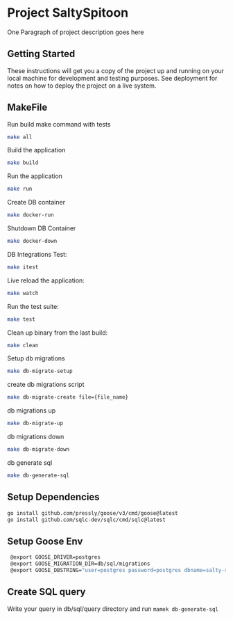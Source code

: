 # Project SaltySpitoon

One Paragraph of project description goes here

## Getting Started

These instructions will get you a copy of the project up and running on your local machine for development and testing purposes. See deployment for notes on how to deploy the project on a live system.

## MakeFile

Run build make command with tests

```bash
make all
```

Build the application

```bash
make build
```

Run the application

```bash
make run
```

Create DB container

```bash
make docker-run
```

Shutdown DB Container

```bash
make docker-down
```

DB Integrations Test:

```bash
make itest
```

Live reload the application:

```bash
make watch
```

Run the test suite:

```bash
make test
```

Clean up binary from the last build:

```bash
make clean
```

Setup db migrations

```bash
make db-migrate-setup
```

create db migrations script

```bash
make db-migrate-create file={file_name}
```

db migrations up

```bash
make db-migrate-up
```

db migrations down

```bash
make db-migrate-down
```

db generate sql

```bash
make db-generate-sql
```

## Setup Dependencies

```bash
go install github.com/pressly/goose/v3/cmd/goose@latest
go install github.com/sqlc-dev/sqlc/cmd/sqlc@latest
```

## Setup Goose Env

```bash
 @export GOOSE_DRIVER=postgres
 @export GOOSE_MIGRATION_DIR=db/sql/migrations
 @export GOOSE_DBSTRING="user=postgres password=postgres dbname=salty-spitoon-dev host=localhost port=5432 sslmode=disable"
```

## Create SQL query

Write your query in db/sql/query directory and run `mamek db-generate-sql`
